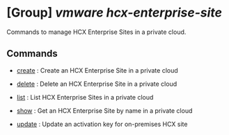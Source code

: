 # [Group] _vmware hcx-enterprise-site_

Commands to manage HCX Enterprise Sites in a private cloud.

## Commands

- [create](/Commands/vmware/hcx-enterprise-site/_create.md)
: Create an HCX Enterprise Site in a private cloud

- [delete](/Commands/vmware/hcx-enterprise-site/_delete.md)
: Delete an HCX Enterprise Site in a private cloud

- [list](/Commands/vmware/hcx-enterprise-site/_list.md)
: List HCX Enterprise Sites in a private cloud

- [show](/Commands/vmware/hcx-enterprise-site/_show.md)
: Get an HCX Enterprise Site by name in a private cloud

- [update](/Commands/vmware/hcx-enterprise-site/_update.md)
: Update an activation key for on-premises HCX site
